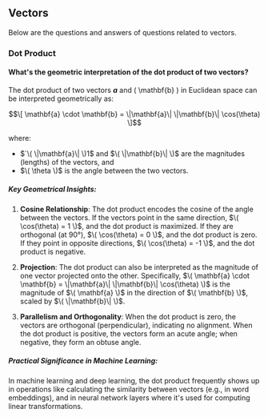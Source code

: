 ## Vectors

Below are the questions and answers of questions related to vectors.

### Dot Product
#### What's the geometric interpretation of the dot product of two vectors?

The dot product of two vectors **$`a`$** and \( \mathbf{b} \) in Euclidean space can be interpreted geometrically as:

$$\[
\mathbf{a} \cdot \mathbf{b} = \|\mathbf{a}\| \|\mathbf{b}\| \cos(\theta)
\]$$

where:
- $`\( \|\mathbf{a}\| \)1$ and $`\( \|\mathbf{b}\| \)`$ are the magnitudes (lengths) of the vectors, and
- $`\( \theta \)`$ is the angle between the two vectors.

##### Key Geometrical Insights:
1. **Cosine Relationship**: The dot product encodes the cosine of the angle between the vectors. If the vectors point in the same direction, $`\( \cos(\theta) = 1 \)`$, and the dot product is maximized. If they are orthogonal (at 90°), $`\( \cos(\theta) = 0 \)`$, and the dot product is zero. If they point in opposite directions, $`\( \cos(\theta) = -1 \)`$, and the dot product is negative.
   
2. **Projection**: The dot product can also be interpreted as the magnitude of one vector projected onto the other. Specifically, $`\( \mathbf{a} \cdot \mathbf{b} = \|\mathbf{a}\| \|\mathbf{b}\| \cos(\theta) \)`$ is the magnitude of $`\( \mathbf{a} \)`$ in the direction of $`\( \mathbf{b} \)`$, scaled by $`\( \|\mathbf{b}\| \)`$.

3. **Parallelism and Orthogonality**: When the dot product is zero, the vectors are orthogonal (perpendicular), indicating no alignment. When the dot product is positive, the vectors form an acute angle; when negative, they form an obtuse angle.

##### Practical Significance in Machine Learning:
In machine learning and deep learning, the dot product frequently shows up in operations like calculating the similarity between vectors (e.g., in word embeddings), and in neural network layers where it's used for computing linear transformations.
